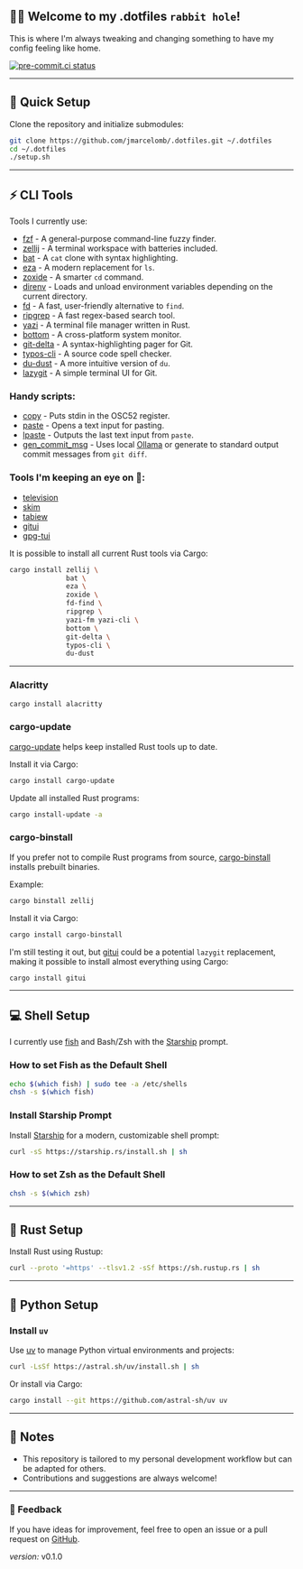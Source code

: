 ## 👋🏻 Welcome to my .dotfiles `rabbit hole`!

This is where I'm always tweaking and changing something to have my config feeling like home.

[![pre-commit.ci status](https://results.pre-commit.ci/badge/github/jmarcelomb/.dotfiles/main.svg)](https://results.pre-commit.ci/latest/github/jmarcelomb/.dotfiles/main)

---

## 🚀 Quick Setup

Clone the repository and initialize submodules:

```sh
git clone https://github.com/jmarcelomb/.dotfiles.git ~/.dotfiles
cd ~/.dotfiles
./setup.sh
```

---

## ⚡ CLI Tools

Tools I currently use:

- [fzf](https://github.com/junegunn/fzf) - A general-purpose command-line fuzzy finder.
- [zellij](https://github.com/zellij-org/zellij) - A terminal workspace with batteries included.
- [bat](https://github.com/sharkdp/bat) - A `cat` clone with syntax highlighting.
- [eza](https://github.com/eza-community/eza) - A modern replacement for `ls`.
- [zoxide](https://github.com/ajeetdsouza/zoxide) - A smarter `cd` command.
- [direnv](https://github.com/direnv/direnv) - Loads and unload environment variables depending on the current directory.
- [fd](https://github.com/sharkdp/fd) - A fast, user-friendly alternative to `find`.
- [ripgrep](https://github.com/BurntSushi/ripgrep) - A fast regex-based search tool.
- [yazi](https://github.com/sxyazi/yazi) - A terminal file manager written in Rust.
- [bottom](https://github.com/ClementTsang/bottom) - A cross-platform system monitor.
- [git-delta](https://github.com/dandavison/delta) - A syntax-highlighting pager for Git.
- [typos-cli](https://github.com/crate-ci/typos) - A source code spell checker.
- [du-dust](https://github.com/bootandy/dust) - A more intuitive version of `du`.
- [lazygit](https://github.com/jesseduffield/lazygit) - A simple terminal UI for Git.

### Handy scripts:

- [copy](./scripts/copy) - Puts stdin in the OSC52 register.
- [paste](./scripts/paste) - Opens a text input for pasting.
- [lpaste](./scripts/lpaste) - Outputs the last text input from `paste`.
- [gen_commit_msg](./scripts/gen_commit_msg) - Uses local [Ollama](https://ollama.com/) or generate to standard output commit messages from `git diff`.

### Tools I'm keeping an eye on 👀:

- [television](https://github.com/alexpasmantier/television)
- [skim](https://github.com/skim-rs/skim)
- [tabiew](https://github.com/shshemi/tabiew)
- [gitui](https://github.com/extrawurst/gitui)
- [gpg-tui](https://github.com/orhun/gpg-tui)

It is possible to install all current Rust tools via Cargo:

```sh
cargo install zellij \
              bat \
              eza \
              zoxide \
              fd-find \
              ripgrep \
              yazi-fm yazi-cli \
              bottom \
              git-delta \
              typos-cli \
              du-dust
```

---

### Alacritty

```sh
cargo install alacritty
```

### cargo-update

[cargo-update](https://github.com/nabijaczleweli/cargo-update) helps keep installed Rust tools up to date.

Install it via Cargo:

```sh
cargo install cargo-update
```

Update all installed Rust programs:

```sh
cargo install-update -a
```

### cargo-binstall

If you prefer not to compile Rust programs from source, [cargo-binstall](https://github.com/cargo-bins/cargo-binstall) installs prebuilt binaries.

Example:

```sh
cargo binstall zellij
```

Install it via Cargo:

```sh
cargo install cargo-binstall
```

I'm still testing it out, but [gitui](https://github.com/extrawurst/gitui) could be a potential `lazygit` replacement, making it possible to install almost everything using Cargo:

```sh
cargo install gitui
```

---

## 💻 Shell Setup

I currently use [fish](https://fishshell.com/) and Bash/Zsh with the [Starship](https://starship.rs/) prompt.

### How to set Fish as the Default Shell

```sh
echo $(which fish) | sudo tee -a /etc/shells
chsh -s $(which fish)
```

### Install Starship Prompt

Install [Starship](https://starship.rs/) for a modern, customizable shell prompt:

```sh
curl -sS https://starship.rs/install.sh | sh
```

### How to set Zsh as the Default Shell

```sh
chsh -s $(which zsh)
```

---

## 🦀 Rust Setup

Install Rust using Rustup:

```sh
curl --proto '=https' --tlsv1.2 -sSf https://sh.rustup.rs | sh
```

---

## 🐍 Python Setup

### Install `uv`

Use [uv](https://astral.sh/uv/) to manage Python virtual environments and projects:

```sh
curl -LsSf https://astral.sh/uv/install.sh | sh
```

Or install via Cargo:

```sh
cargo install --git https://github.com/astral-sh/uv uv
```

---

## 📝 Notes

- This repository is tailored to my personal development workflow but can be adapted for others.
- Contributions and suggestions are always welcome!

---

### 🌟 Feedback

If you have ideas for improvement, feel free to open an issue or a pull request on [GitHub](https://github.com/jmarcelomb/.dotfiles).

 _version:_ v0.1.0 <!-- x-release-please-version -->
